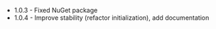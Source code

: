 * 1.0.3 - Fixed NuGet package
* 1.0.4 - Improve stability (refactor initialization), add documentation